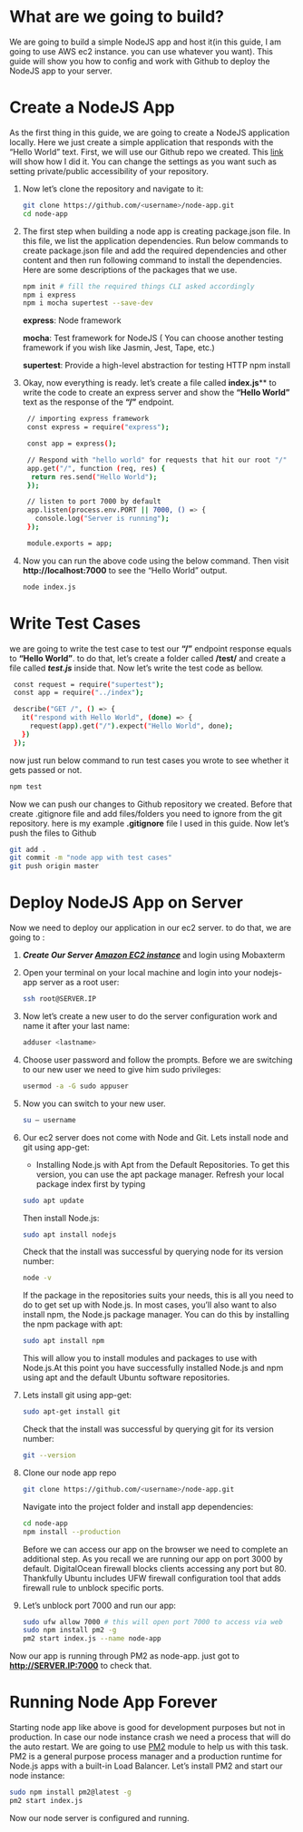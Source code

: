 # What are we going to build?
We are going to build a simple NodeJS app and host it(in this guide, I am going to use AWS ec2 instance. you can use whatever you want). This guide will show you how to config and work with Github to deploy the NodeJS app to your server. 

# Create a NodeJS App
As the first thing in this guide, we are going to create a NodeJS application locally. Here we just create a simple application that responds with the “Hello World” text. First, we will use our Github repo we created. This [link](https://docs.github.com/en/github/creating-cloning-and-archiving-repositories/creating-a-repository-on-github/creating-a-new-repository) will show how I did it. You can change the settings as you want such as setting private/public accessibility of your repository.

1. Now let’s clone the repository and navigate to it:
   ```sh
   git clone https://github.com/<username>/node-app.git
   cd node-app 
   ```
2. The first step when building a node app is creating package.json file. In this file, we list the application dependencies. Run below commands to create package.json file and add the required dependencies and other content and then run following command to install the dependencies. Here are some descriptions of the packages that we use.
   ```sh
   npm init # fill the required things CLI asked accordingly 
   npm i express
   npm i mocha supertest --save-dev
   ```
   **express**: Node framework

   **mocha**: Test framework for NodeJS ( You can choose another testing framework if you wish like Jasmin, Jest, Tape, etc.)

   **supertest**: Provide a high-level abstraction for testing HTTP npm install

3. Okay, now everything is ready. let’s create a file called **index.js**** to write the code to create an express server and show the **“Hello World”** text as the response of the **“/”** endpoint.

   ```sh
    // importing express framework
    const express = require("express");

    const app = express();

    // Respond with "hello world" for requests that hit our root "/"
    app.get("/", function (req, res) {
     return res.send("Hello World");
    });

    // listen to port 7000 by default
    app.listen(process.env.PORT || 7000, () => {
      console.log("Server is running");
    });

    module.exports = app;
   ```
4. Now you can run the above code using the below command. Then visit **http://localhost:7000** to see the “Hello World” output.

   ```sh
   node index.js
   ```
# Write Test Cases
  we are going to write the test case to test our **“/”** endpoint response equals to **“Hello World”**. to do that, let’s create a folder called **/test/** and create a file called ***test.js*** inside that. Now let’s write the test code as bellow.

   ```sh
    const request = require("supertest");
    const app = require("../index");

    describe("GET /", () => {
      it("respond with Hello World", (done) => {
        request(app).get("/").expect("Hello World", done);
      })
    });
   ```
  now just run below command to run test cases you wrote to see whether it gets passed or not.
  
   ```sh
   npm test
   ```
Now we can push our changes to Github repository we created. Before that create .gitignore file and add files/folders you need to ignore from the git repository. here is my example **.gitignore** file I used in this guide. Now let’s push the files to Github

   ```sh
   git add .
   git commit -m "node app with test cases"
   git push origin master
   ```

# Deploy NodeJS App on Server
Now we need to deploy our application in our ec2 server. to do that, we are going to :

1. ***Create Our Server [Amazon EC2 instance](https://github.com/ValaxyTechDevops/DevOps-Project/blob/master/AWS/Guide_to_create_Amazon_EC2_Instances.md)*** and login using Mobaxterm 

2. Open your terminal on your local machine and login into your nodejs-app server as a root user:
   ```sh
   ssh root@SERVER.IP

   ```
3. Now let’s create a new user to do the server configuration work and name it after your last name:
   ```sh
   adduser <lastname>

   ```
4. Choose user password and follow the prompts. Before we are switching to our new user we need to give him sudo privileges:
   ```sh
   usermod -a -G sudo appuser

   ```
5. Now you can switch to your new user.
   ```sh
   su — username

   ```  
6. Our ec2 server does not come with Node and Git. Lets install node and git using app-get:
   
   - Installing Node.js with Apt from the Default Repositories. To get this version, you can use the apt package manager. Refresh your local package index first by typing 
   ```sh
   sudo apt update

   ```  
   Then install Node.js:
   ```sh
   sudo apt install nodejs

   ```  
   Check that the install was successful by querying node for its version number:
   ```sh
   node -v
   ``` 
   If the package in the repositories suits your needs, this is all you need to do to get set up with Node.js. In most cases, you’ll also want to also install npm, the Node.js package manager. You can do this by installing the npm package with apt:
   ```sh
   sudo apt install npm
   ```
   This will allow you to install modules and packages to use with Node.js.At this point you have successfully installed Node.js and npm using apt and the default Ubuntu software repositories. 

7. Lets install git using app-get:
   ```sh
   sudo apt-get install git
   ```
   Check that the install was successful by querying git for its version number:
   ```sh
   git --version
   ``` 

8. Clone our node app repo
   ```sh
   git clone https://github.com/<username>/node-app.git

   ```
   Navigate into the project folder and install app dependencies:
   ```sh
   cd node-app
   npm install --production
   ```
   Before we can access our app on the browser we need to complete an additional step. As you recall we are running our app on port 3000 by default. DigitalOcean firewall blocks clients accessing any port but 80. Thankfully Ubuntu includes UFW firewall configuration tool that adds firewall rule to unblock specific ports.

9. Let’s unblock port 7000 and run our app: 
   ```sh
   sudo ufw allow 7000 # this will open port 7000 to access via web
   sudo npm install pm2 -g
   pm2 start index.js --name node-app
   ```

Now our app is running through PM2 as node-app. just got to **http://SERVER.IP:7000** to check that.

# Running Node App Forever
Starting node app like above is good for development purposes but not in production. In case our node instance crash we need a process that will do the auto restart. We are going to use [PM2](https://pm2.keymetrics.io/docs/usage/quick-start/) module to help us with this task. PM2 is a general purpose process manager and a production runtime for Node.js apps with a built-in Load Balancer. Let’s install PM2 and start our node instance:

   ```sh
   sudo npm install pm2@latest -g
   pm2 start index.js
   ```

   Now our node server is configured and running.